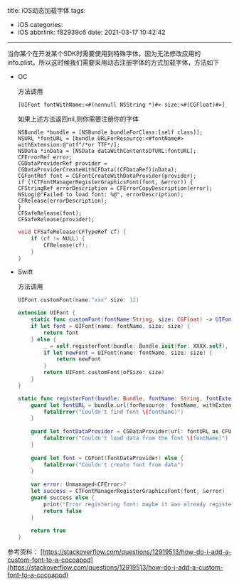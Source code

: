 title: iOS动态加载字体
tags:
  - iOS
categories:
  - iOS
abbrlink: f82939c6
date: 2021-03-17 10:42:42
---
当你某个在开发某个SDK时需要使用到特殊字体，因为无法修改应用的info.plist，所以这时候我们需要采用动态注册字体的方式加载字体，方法如下

<!--more-->

- OC

	方法调用
	
	```oc
	[UIFont fontWithName:<#(nonnull NSString *)#> size:<#(CGFloat)#>]
	```

	如果上述方法返回nil,则你需要注册你的字体
	```oc
    NSBundle *bundle = [NSBundle bundleForClass:[self class]];
    NSURL *fontURL = [bundle URLForResource:<#fontName#> withExtension:@"otf"/*or TTF*/];
    NSData *inData = [NSData dataWithContentsOfURL:fontURL];
    CFErrorRef error;
    CGDataProviderRef provider = CGDataProviderCreateWithCFData((CFDataRef)inData);
    CGFontRef font = CGFontCreateWithDataProvider(provider);
    if (!CTFontManagerRegisterGraphicsFont(font, &error)) {
    CFStringRef errorDescription = CFErrorCopyDescription(error);
    NSLog(@"Failed to load font: %@", errorDescription);
    CFRelease(errorDescription);
    }
    CFSafeRelease(font);
    CFSafeRelease(provider);
	```

	```objective-c
    void CFSafeRelease(CFTypeRef cf) {
        if (cf != NULL) {
            CFRelease(cf);
        }
    }
	```
	
- Swift

	方法调用
	```swift
	UIFont.customFont(name:"xxx" size: 12)
	```

	```swift
    extension UIFont {
	    static func customFont(fontName:String, size: CGFloat) -> UIFont {
        if let font = UIFont(name: fontName, size: size) {
            return font
        } else {
            _ = self.registerFont(bundle: Bundle.init(for: XXXX.self), fontName: fontName, fontExtension: "otf") // 也可以写ttf,看具体格式
            if let newFont = UIFont(name: fontName, size: size) {
                return newFont
            }
            return UIFont.customFont(ofSize: size)
        }
    }
    
    static func registerFont(bundle: Bundle, fontName: String, fontExtension: String) -> Bool {
        guard let fontURL = bundle.url(forResource: fontName, withExtension: fontExtension) else {
            fatalError("Couldn't find font \(fontName)")
        }
        
        guard let fontDataProvider = CGDataProvider(url: fontURL as CFURL) else {
            fatalError("Couldn't load data from the font \(fontName)")
        }
        
        guard let font = CGFont(fontDataProvider) else {
            fatalError("Couldn't create font from data")
        }
        
        var error: Unmanaged<CFError>?
        let success = CTFontManagerRegisterGraphicsFont(font, &error)
        guard success else {
            print("Error registering font: maybe it was already registered.")
            return false
        }
        
        return true
    }

	```
	
参考资料：
	[https://stackoverflow.com/questions/12919513/how-do-i-add-a-custom-font-to-a-cocoapod](https://stackoverflow.com/questions/12919513/how-do-i-add-a-custom-font-to-a-cocoapod)